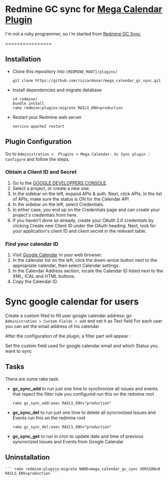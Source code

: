 Redmine GC sync for [Mega Calendar Plugin](https://github.com/riccardonar/mega_calendar)
================

I'm not a ruby programmer, so i'm started from [Redmine GC Sync](https://github.com/MYchaieb/redmine_gc_sync)

================
## Installation
* Clone this repository into ```{REDMINE_ROOT}/plugins/```

	``` git clone https://github.com/riccardonar/mega_calendar_gc_sync.git ```

* Install dependencies and migrate database
	```console
	cd redmine/
	bundle install
	rake redmine:plugins:migrate RAILS_ENV=production
	```
* Restart your Redmine web server 
	```console
	service apache2 restart
	```

## Plugin Configuration

Go to ``` Administration >  Plugins > Mega Calendar: Gc Sync plugin : Configure ``` and follow the steps. 

### Obtain a Client ID and Secret  
 1. Go to the [GOOGLE DEVELOPPERS CONSOLE](https://console.developers.google.com/).
 2. Select a project, or create a new one.
 3. In the sidebar on the left, expand APIs & auth. Next, click APIs. In the list of APIs, make sure the status is ON for the Calendar API
 4. In the sidebar on the left, select Credentials.
 5. In either case, you end up on the Credentials page and can create your project's credentials from here.
 6. If you haven't done so already, create your OAuth 2.0 credentials by clicking Create new Client ID under the OAuth heading. Next, look for your application's client ID and client secret in the relevant table.

### Find your calendar ID 
 1. Visit [Google Calendar](https://www.google.com/calendar/) in your web browser.
 2. In the calendar list on the left, click the down-arrow button next to the appropriate calendar, then select Calendar settings.
 3. In the Calendar Address section, locate the Calendar ID listed next to the XML, ICAL and HTML buttons.
 4. Copy the Calendar ID.

# Sync google calendar for users
 Create a custom filed to fill user google calendar address: go ```Administration > Custom Fields > add``` and set it as Text field
 For each user you can set the email address of his calendar

 After the configuration of the plugin, a filter part will appear :

 Set the custom field used for google calendar email and which Status you want to sync


## Tasks
Thera are some rake task:

 * **gc_sync_add** to run just one time to synchronize all issues and events that repect the filter rule you configured
 run this on the redmine root 

	```	rake gc_sync_add:exec RAILS_ENV="production" ```
 
 * **gc_sync_del** to run just one time to delete all syncronized Issues and Events
 run this on the redmine root 

	``` rake gc_sync_del:exec RAILS_ENV="production" ```

 * **gc_sync_get** to run in cron to update date and time of previous syncronized Issues and Events from Google Calendar

## Uninstallation

	``` rake redmine:plugins:migrate NAME=mega_calendar_gc_sync VERSION=0 RAILS_ENV=production ```
